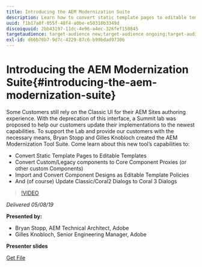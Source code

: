 ```yaml
---
title: Introducing the AEM Modernization Suite
description: Learn how to convert static template pages to editable templates. Learn how to convert custom or legacy components to Core Component Proxies, and more.
uuid: f1b17a0f-055f-48f4-a0be-e50318b3349d
discoiquuid: 2bb43197-11dc-4e96-a4ec-326fef150845
targetaudience: target-audience new;target-audience ongoing;target-audience upgrader
exl-id: d66b78b7-9d7c-4229-87c6-b99bdad97306
---
```

# Introducing the AEM Modernization Suite{#introducing-the-aem-modernization-suite}

Some Customers still rely on the Classic UI for their AEM Sites authoring experience. With the deprecation of this interface, a Summit lab was proposed to help our customers update their implementations to the newest capabilities. To support the Lab and provide our customers with the necessary means, Bryan Stopp and Gilles Knobloch created the AEM Modernization Tool Suite.  Come learn about this new tool’s capabilities to: 

* Convert Static Template Pages to Editable Templates
* Convert Custom/Legacy components to Core Component Proxies (or other custom Components)
* Import and Convert Component Designs as Editable Template Policies
* And (of course) Update Classic/Coral2 Dialogs to Coral 3 Dialogs  

>[!VIDEO](https://video.tv.adobe.com/v/27322?quality=9)

*Delivered 05/08/19*

**Presented by:**

* Bryan Stopp, AEM Technical Architect, Adobe
* Gilles Knobloch, Senior Engineering Manager, Adobe

**Presenter slides**

[Get File](assets/modernization-toolsaemgems.pdf)
